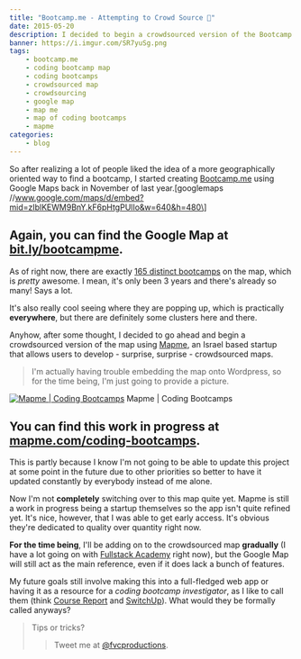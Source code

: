 ```yaml
---
title: "Bootcamp.me - Attempting to Crowd Source 📍"
date: 2015-05-20
description: I decided to begin a crowdsourced version of the Bootcamp.me Google Map using Mapme.
banner: https://i.imgur.com/SR7yuSg.png
tags:
    - bootcamp.me
    - coding bootcamp map
    - coding bootcamps
    - crowdsourced map
    - crowdsourcing
    - google map
    - map me
    - map of coding bootcamps
    - mapme
categories:
    - blog
---
```


So after realizing a lot of people liked the idea of a more geographically oriented way to find a bootcamp, I started creating [Bootcamp.me](//bit.ly/bootcampme "Bootcamp.me") using Google Maps back in November of last year.\[googlemaps //www.google.com/maps/d/embed?mid=zIblKEWM9BnY.kF6pHtgPUlIo&w=640&h=480\]

## Again, you can find the Google Map at [bit.ly/bootcampme](//bit.ly/bootcampme "Bootcamp.me").

As of right now, there are exactly [165 distinct bootcamps](//bit.ly/bootcamps-to-add "Bootcamp Directory") on the map, which is _pretty_ awesome. I mean, it's only been 3 years and there's already so many! Says a lot.

It's also really cool seeing where they are popping up, which is practically **everywhere**, but there are definitely some clusters here and there.

Anyhow, after some thought, I decided to go ahead and begin a crowdsourced version of the map using [Mapme](//mapme.com "Map.me"), an Israel based startup that allows users to develop - surprise, surprise - crowdsourced maps.

> I'm actually having trouble embedding the map onto Wordpress, so for the time being, I'm just going to provide a picture.

[![Mapme | Coding
Bootcamps](//fvcproductions.files.wordpress.com/2015/05/codingbootcamps.png)](//fvcproductions.files.wordpress.com/2015/05/codingbootcamps.png) Mapme | Coding Bootcamps

## You can find this work in progress at [mapme.com/coding-bootcamps](//mapme.com/coding-bootcamps "Mapme | Coding Bootcamps").

This is partly because I know I'm not going to be able to update this project at some point in the future due to other priorities so better to have it updated constantly by everybody instead of me alone.

Now I'm not **completely** switching over to this map quite yet. Mapme is still a work in progress being a startup themselves so the app isn't quite refined yet. It's nice, however, that I was able to get early access. It's obvious they're dedicated to quality over quantity right now.

**For the time being**, I'll be adding on to the crowdsourced map **gradually** (I have a lot going on with [Fullstack Academy](//fullstackacademy.com "Fullstack Academy") right now), but the Google Map will still act as the main reference, even if it does lack a bunch of features.

My future goals still involve making this into a full-fledged web app or having it as a resource for a _coding bootcamp investigator_, as I like to call them (think [Course Report](//www.coursereport.com/ "Course Report") and [SwitchUp](//switchup.org "SwitchUp")). What would they be formally called anyways?

> Tips or tricks?
>
> > Tweet me at [@fvcproductions](//twitter.com/fvcproductions "Twitter | FVCproductions").
